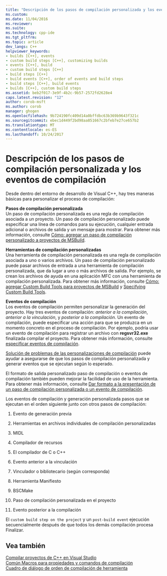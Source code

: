 ```yaml
---
title: "Descripción de los pasos de compilación personalizada y los eventos de compilación | Documentos de Microsoft"
ms.custom: 
ms.date: 11/04/2016
ms.reviewer: 
ms.suite: 
ms.technology: cpp-ide
ms.tgt_pltfrm: 
ms.topic: article
dev_langs: C++
helpviewer_keywords:
- builds [C++], events
- custom build steps [C++], customizing builds
- events [C++], build
- custom build steps [C++]
- build steps [C++]
- build events [C++], order of events and build steps
- build steps [C++], build events
- builds [C++], custom build steps
ms.assetid: beb2f017-3e9f-4b2c-9b57-2572fd2628e4
caps.latest.revision: "12"
author: corob-msft
ms.author: corob
manager: ghogen
ms.openlocfilehash: 9b724190fc409d14a0bffdbc63b369b9643f321c
ms.sourcegitcommit: ebec1d449f2bd98aa851667c2bfeb7e27ce657b2
ms.translationtype: MT
ms.contentlocale: es-ES
ms.lasthandoff: 10/24/2017
---
```

# <a name="understanding-custom-build-steps-and-build-events"></a>Descripción de los pasos de compilación personalizada y los eventos de compilación
Desde dentro del entorno de desarrollo de Visual C++, hay tres maneras básicas para personalizar el proceso de compilación:  
  
 **Pasos de compilación personalizada**  
 Un paso de compilación personalizada es una regla de compilación asociada a un proyecto. Un paso de compilación personalizado puede especificar una línea de comandos para su ejecución, cualquier entrada adicional o archivos de salida y un mensaje para mostrar. Para obtener más información, consulte [Cómo: agregar un paso de compilación personalizado a proyectos de MSBuild](../build/how-to-add-a-custom-build-step-to-msbuild-projects.md).  
  
 **Herramientas de compilación personalizadas**  
 Una herramienta de compilación personalizada es una regla de compilación asociada a uno o varios archivos. Un paso de compilación personalizado puede pasar archivos de entrada a una herramienta de compilación personalizada, que da lugar a uno o más archivos de salida. Por ejemplo, se crean los archivos de ayuda en una aplicación MFC con una herramienta de compilación personalizada. Para obtener más información, consulte [Cómo: agregar Custom Build Tools para proyectos de MSBuild](../build/how-to-add-custom-build-tools-to-msbuild-projects.md) y [Specifying Custom Build Tools](../ide/specifying-custom-build-tools.md).  
  
 **Eventos de compilación**  
 Los eventos de compilación permiten personalizar la generación del proyecto. Hay tres eventos de compilación: *anterior a la compilación*, *anterior a la vinculación*, y *posterior a la compilación*. Un evento de compilación, puede especificar una acción para que se produzca en un momento concreto en el proceso de compilación. Por ejemplo, podría usar un evento de compilación para registrar un archivo con **regsvr32.exe** finalizada compilar el proyecto. Para obtener más información, consulte [especificar eventos de compilación](../ide/specifying-build-events.md).  
  
 [Solución de problemas de las personalizaciones de compilación](../ide/troubleshooting-build-customizations.md) puede ayudar a asegurarse de que los pasos de compilación personalizada y generar eventos que se ejecutan según lo esperado.  
  
 El formato de salida personalizado paso de compilación o eventos de compilación también pueden mejorar la facilidad de uso de la herramienta. Para obtener más información, consulte [Dar formato a la presentación de un paso de compilación personalizada o un evento de compilación](../ide/formatting-the-output-of-a-custom-build-step-or-build-event.md).  
  
 Los eventos de compilación y generación personalizada pasos que se ejecutan en el orden siguiente junto con otros pasos de compilación:  
  
1.  Evento de generación previa  
  
2.  Herramientas en archivos individuales de compilación personalizadas  
  
3.  MIDL  
  
4.  Compilador de recursos  
  
5.  El compilador de C o C++  
  
6.  Evento anterior a la vinculación  
  
7.  Vinculador o bibliotecario (según corresponda)  
  
8.  Herramienta Manifiesto  
  
9. BSCMake  
  
10. Paso de compilación personalizada en el proyecto  
  
11. Evento posterior a la compilación  
  
 El `custom build step on the project` y un `post-build event` ejecución secuencialmente después de que todos los demás compilación procesa Finalizar.  
  
## <a name="see-also"></a>Vea también  
 [Compilar proyectos de C++ en Visual Studio](../ide/building-cpp-projects-in-visual-studio.md)   
 [Común Macros para propiedades y comandos de compilación](../ide/common-macros-for-build-commands-and-properties.md)   
 [Cuadro de diálogo de orden de compilación de herramienta](http://msdn.microsoft.com/en-us/6204c5b1-7ce9-4948-9ff6-0268642ee14c)